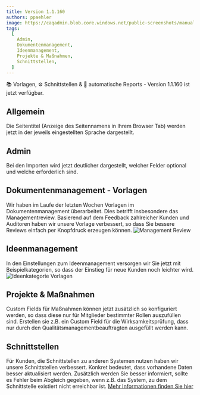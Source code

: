 ```yaml
---
title: Version 1.1.160
authors: ppaehler
image: https://caqadmin.blob.core.windows.net/public-screenshots/manual-screenshots/IdeaCategoryTemplate%202021-10-21%20151116.png
tags:
  [
    Admin,
    Dokumentenmanagement,
    Ideenmanagement,
    Projekte & Maßnahmen,
    Schnittstellen,
  ]
---
```


📚 Vorlagen, ⚙️ Schnittstellen & 🤖 automatische Reports - Version 1.1.160 ist jetzt verfügbar.

<!--truncate-->

## Allgemein

Die Seitentitel (Anzeige des Seitennamens in Ihrem Browser Tab) werden jetzt in der jeweils eingestellten Sprache dargestellt.

## Admin

Bei den Importen wird jetzt deutlicher dargestellt, welcher Felder optional und welche erforderlich sind.

## Dokumentenmanagement - Vorlagen

Wir haben im Laufe der letzten Wochen Vorlagen im Dokumentenmanagement überarbeitet. Dies betrifft insbesondere das Managementreview.
Basierend auf dem Feedback zahlreicher Kunden und Auditoren haben wir unsere Vorlage verbessert, so dass Sie bessere Reviews einfach per Knopfdruck erzeugen können.
![Management Review](https://caqadmin.blob.core.windows.net/public-screenshots/manual-screenshots/ManagementReviewTemplate%202021-10-21%20151425.png)

## Ideenmanagement

In den Einstellungen zum Ideenmanagement versorgen wir Sie jetzt mit Beispielkategorien, so dass der Einstieg für neue Kunden noch leichter wird.
![Ideenkategorie Vorlagen](https://caqadmin.blob.core.windows.net/public-screenshots/manual-screenshots/IdeaCategoryTemplate%202021-10-21%20151116.png)

## Projekte & Maßnahmen

Custom Fields für Maßnahmen können jetzt zusätzlich so konfiguriert werden, so dass diese nur für Mitglieder bestimmter Rollen auszufüllen sind.
Erstellen sie z.B. ein Custom Field für die Wirksamkeitsprüfung, dass nur durch den Qualitätsmanagementbeauftragten ausgefüllt werden kann.

## Schnittstellen

Für Kunden, die Schnittstellen zu anderen Systemen nutzen haben wir unsere Schnittstellen verbessert. Konkret bedeutet, dass vorhandene Daten besser aktualisiert werden.
Zusätzlich werden Sie besser informiert, sollte es Fehler beim Abgleich gegeben, wenn z.B. das System, zu dem Schnittstelle existiert nicht erreichbar ist.
[Mehr Informationen finden Sie hier](/docs/technical/integrations)
